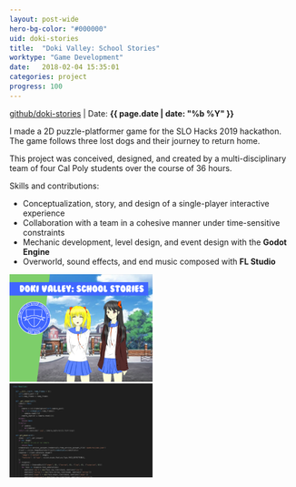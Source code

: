 ```yaml
---
layout: post-wide
hero-bg-color: "#000000"
uid: doki-stories
title:  "Doki Valley: School Stories"
worktype: "Game Development"
date:   2018-02-04 15:35:01
categories: project
progress: 100
---
```


<p class="meta">
  <a href="https://github.com/gmonteir/DokiDokiEnhanced">github/doki-stories</a> | Date: <strong>{{ page.date | date: "%b %Y" }}</strong>
</p>

<p>
	I made a 2D puzzle-platformer game for the SLO Hacks 2019 hackathon. The game follows three lost dogs and their journey to return home.

  This project was conceived, designed, and created by a multi-disciplinary team of four Cal Poly students over the course of 36 hours.
</p>

<div class="skills">
<p>Skills and contributions:</p>
<ul>
  <li>Conceptualization, story, and design of a single-player interactive experience</li>
  <li>Collaboration with a team in a cohesive manner under time-sensitive constraints</li>
  <li>Mechanic development, level design, and event design with the <b>Godot Engine</b></li>
  <li>Overworld, sound effects, and end music composed with <b>FL Studio</b></li>
</ul>
</div>

<div class="showcase">
  <img style="width:50%" src="/images/portfolio/doki-stories/1.png" alt="">
  <img style="width:50%" src="/images/portfolio/doki-stories/2.png" alt="">
  <img style="width:50%" src="/images/portfolio/doki-stories/3.png" alt="">
  <img style="width:50%" src="/images/portfolio/doki-stories/4.png" alt="">
  <img style="width:50%" src="/images/portfolio/doki-stories/5.png" alt="">
  <img style="width:50%" src="/images/portfolio/doki-stories/6.jpg" alt="">
</div>
